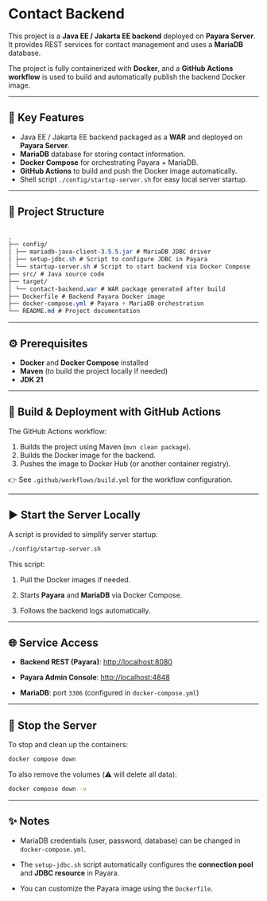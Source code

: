 # Contact Backend

This project is a **Java EE / Jakarta EE backend** deployed on **Payara Server**.  
It provides REST services for contact management and uses a **MariaDB** database.  

The project is fully containerized with **Docker**, and a **GitHub Actions workflow** is used to build and automatically publish the backend Docker image.

---

## 🚀 Key Features
- Java EE / Jakarta EE backend packaged as a **WAR** and deployed on **Payara Server**.  
- **MariaDB** database for storing contact information.  
- **Docker Compose** for orchestrating Payara + MariaDB.  
- **GitHub Actions** to build and push the Docker image automatically.  
- Shell script `./config/startup-server.sh` for easy local server startup.

---

## 📂 Project Structure

```css

.  
├── config/  
│ ├── mariadb-java-client-3.5.5.jar # MariaDB JDBC driver  
│ ├── setup-jdbc.sh # Script to configure JDBC in Payara  
│ └── startup-server.sh # Script to start backend via Docker Compose  
├── src/ # Java source code  
├── target/  
│ └── contact-backend.war # WAR package generated after build  
├── Dockerfile # Backend Payara Docker image  
├── docker-compose.yml # Payara + MariaDB orchestration  
└── README.md # Project documentation

````

---

## ⚙️ Prerequisites
- **Docker** and **Docker Compose** installed  
- **Maven** (to build the project locally if needed)  
- **JDK 21**  

---

## 🔨 Build & Deployment with GitHub Actions
The GitHub Actions workflow:  
1. Builds the project using Maven (`mvn clean package`).  
2. Builds the Docker image for the backend.  
3. Pushes the image to Docker Hub (or another container registry).  

👉 See `.github/workflows/build.yml` for the workflow configuration.

---

## ▶️ Start the Server Locally

A script is provided to simplify server startup:  

```bash
./config/startup-server.sh
````

This script:

1. Pull the Docker images if needed.
    
2. Starts **Payara** and **MariaDB** via Docker Compose.
    
3. Follows the backend logs automatically.
    

---

## 🌐 Service Access

- **Backend REST (Payara)**: [http://localhost:8080](http://localhost:8080)
    
- **Payara Admin Console**: [http://localhost:4848](http://localhost:4848)
    
- **MariaDB**: port `3306` (configured in `docker-compose.yml`)
    

---

## 🛑 Stop the Server

To stop and clean up the containers:

```bash
docker compose down
```

To also remove the volumes (⚠️ will delete all data):

```bash
docker compose down -v
```

---

## ✨ Notes

- MariaDB credentials (user, password, database) can be changed in `docker-compose.yml`.
    
- The `setup-jdbc.sh` script automatically configures the **connection pool** and **JDBC resource** in Payara.
    
- You can customize the Payara image using the `Dockerfile`.
    

